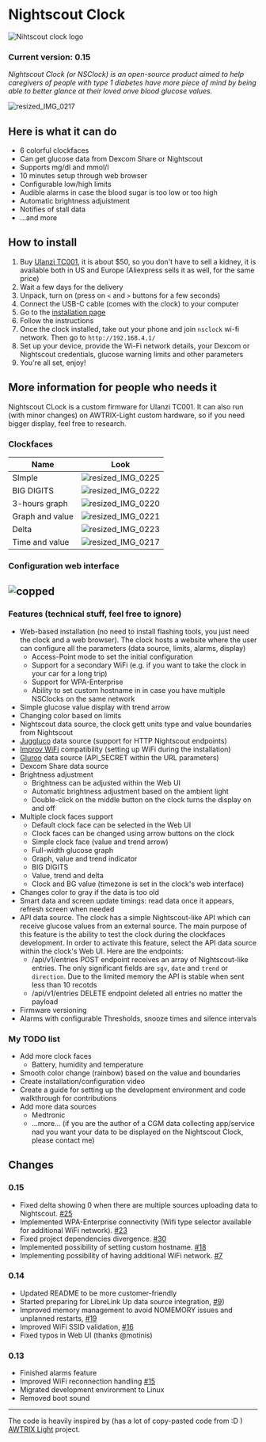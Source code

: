 # Nightscout Clock
![Nihtscout clock logo](https://github.com/ktomy/nightscout-clock/assets/1446257/1198c06d-b017-409d-aca3-2bca63581ecb)

### Current version: 0.15

*Nightscout Clock (or NSClock) is an open-source product aimed to help caregivers of people with type 1 diabetes have more piece of mind by being able to better glance at their loved onve blood glucose values.*

![resized_IMG_0217](https://github.com/user-attachments/assets/9c5d810a-76c0-414b-8d93-d46a6afa8bf6)

## Here is what it can do
* 6 colorful clockfaces
* Can get glucose data from Dexcom Share or Nightscout
* Supports mg/dl and mmol/l
* 10 minutes setup through web browser
* Configurable low/high limits
* Audible alarms in case the blood sugar is too low or too high
* Automatic brightness adjuistment
* Notifies of stall data
* ...and more

## How to install
1. Buy [Ulanzi TC001](https://www.ulanzi.com/products/ulanzi-pixel-smart-clock-2882?aff=1191), it is about $50, so you don't have to sell a kidney, it is available both in US and Europe (Aliexpress sells it as well, for the same price)
2. Wait a few days for the delivery
3. Unpack, turn on (press on `<` and `>` buttons for a few seconds)
4. Connect the USB-C cable (comes with the clock) to your computer
5. Go to the [installation page](https://ktomy.github.io/nightscout-clock/)
6. Follow the instructions
7. Once the clock installed, take out your phone and join `nsclock` wi-fi network. Then go to `http://192.168.4.1/`
8. Set up your device, provide the Wi-Fi network details, your Dexcom or Nightscout credentials, glucose warning limits and other parameters
9. You're all set, enjoy!

## More information for people who needs it

Nightscout CLock is a custom firmware for Ulanzi TC001. It can also run (with minor changes) on AWTRIX-Light custom hardware, so if you need bigger display, feel free to research.

### Clockfaces
| Name            | Look     |
|-----------------|----------|
| SImple          | ![resized_IMG_0225](https://github.com/user-attachments/assets/79cbda6d-5c0b-47fa-b5b4-2a5a10322a7d) |
| BIG DIGITS      | ![resized_IMG_0222](https://github.com/user-attachments/assets/59d5bea9-977b-4c40-b308-636d3d70055a) |
| 3-hours graph   | ![resized_IMG_0220](https://github.com/user-attachments/assets/86f36885-4479-412b-95fc-9fa527e12050) |
| Graph and value | ![resized_IMG_0221](https://github.com/user-attachments/assets/cb21ac92-a6d5-408c-b116-69726b58abc1) |
| Delta           | ![resized_IMG_0223](https://github.com/user-attachments/assets/dce1ecd4-a51b-4596-a292-0535c66f505c) |
| Time and value  | ![resized_IMG_0217](https://github.com/user-attachments/assets/d92832c2-8713-4ccf-9cc7-67202153d111) |

### Configuration web interface
![copped](https://github.com/user-attachments/assets/6a04b1f2-6c07-49ee-8c63-e145d3823ee9)
--------
### Features (technical stuff, feel free to ignore)
* Web-based installation (no need to install flashing tools, you just need the clock and a web browser). The clock hosts a website where the user can configure all the  parameters (data source, limits, alarms, display)
    * Access-Point mode to set the initial configuration
    * Support for a secondary WiFi (e.g. if you want to take the clock in your car for a long trip)
    * Support for WPA-Enterprise
    * Ability to set custom hostname in in case you have multiple NSClocks on the same network
* Simple glucose value display with trend arrow
* Changing color based on limits
* Nightscout data source, the clock gett units type and value boundaries from Nightscout
* [Juggluco](https://www.juggluco.nl/) data source (support for HTTP Nightscout endpoints)
* [Improv WiFi](https://github.com/improv-wifi) compatibility (setting up WiFi during the installation)
* [Gluroo](https://gluroo.com/) data source (API_SECRET within the URL parameters)
* Dexcom Share data source
* Brightness adjustment
   * Brightness can be adjusted within the Web UI
   * Automatic brightness adjustment based on the ambient light
   * Double-click on the middle button on the clock turns the display on and off
* Multiple clock faces support
   * Default clock face can be selected in the Web UI
   * Clock faces can be changed using arrow buttons on the clock
   * Simple clock face (value and trend arrow)
   * Full-width glucose graph
   * Graph, value and trend indicator
   * BIG DIGITS
   * Value, trend and delta
   * Clock and BG value (timezone is set in the clock's web interface)
* Changes color to gray if the data is too old
* Smart data and screen update timings: read data once it appears, refresh screen when needed
* API data source. The clock has a simple Nightscout-like API which can receive glucose values from an external source. The main purpose of this feature is the ability to test the clock during the clockfaces development. In order to activate this feature, select the API data source within the clock's Web UI. Here are the endpoints:
    * /api/v1/entries POST endpoint receives an array of Nightscout-like entries. The only significant fields are `sgv`, `date` and `trend` or `direction`. Due to the limited memory the API is stable when sent less than 10 recotds
    * /api/v1/entries DELETE endpoint deleted all entries no matter the payload
* Firmware versioning
* Alarms with configurable Thresholds, snooze times and silence intervals

### My TODO list
* Add more clock faces
    * Battery, humidity and temperature
* Smooth color change (rainbow) based on the value and boundaries
* Create installation/configuration video
* Create a guide for setting up the development environment and code walkthrough for contributions
* Add more data sources
   * Medtronic
   * ...more... (if you are the author of a CGM data collecting app/service nad you want your data to be displayed on the Nightscout Clock, please contact me)
 
## Changes

### 0.15

- Fixed delta showing 0 when there are multiple sources uploading data to Nightscout. [#25](https://github.com/ktomy/nightscout-clock/issues/25)
- Implemented WPA-Enterprise connectivity (Wifi type selector available for additional WiFi network). [#23](https://github.com/ktomy/nightscout-clock/issues/23)
- Fixed project dependencies divergence. [#30](https://github.com/ktomy/nightscout-clock/issues/30)
- Implemented possibility of setting custom hostname. [#18](https://github.com/ktomy/nightscout-clock/issues/18)
- Implementing possibility of having additional WiFi network. [#7](https://github.com/ktomy/nightscout-clock/issues/7)

### 0.14

- Updated README to be more customer-friendly
- Started preparing for LibreLink Up data source integration, [#9](https://github.com/ktomy/nightscout-clock/issues/9))
- Improved memory management to avoid NOMEMORY issues and unplanned restarts, [#19](https://github.com/ktomy/nightscout-clock/issues/19)
- Improved WiFi SSID validation, [#16](https://github.com/ktomy/nightscout-clock/issues/16)
- Fixed typos in Web UI (thanks @motinis)

### 0.13

- Finished alarms feature
- Improved WiFi reconnection handling [#15](https://github.com/ktomy/nightscout-clock/issues/15)
- Migrated development environment to Linux
- Removed boot sound

---
The code is heavily inspired by (has a lot of copy-pasted code from :D ) [AWTRIX Light](https://github.com/Blueforcer/awtrix-light) project.
